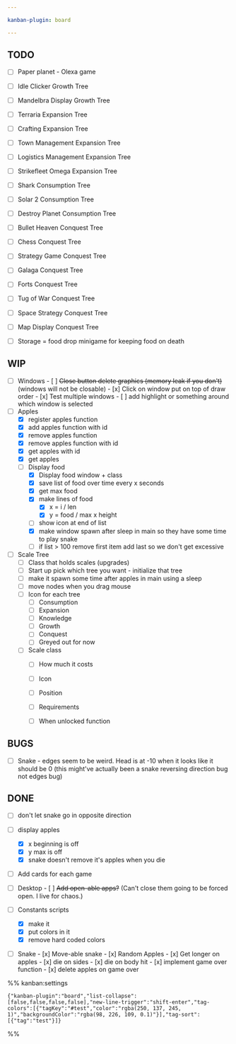 ```yaml
---

kanban-plugin: board

---
```


## TODO

- [ ] Paper planet - Olexa game
- [ ] Idle Clicker
	Growth Tree
- [ ] Mandelbra Display
	Growth Tree
- [ ] Terraria
	Expansion Tree
- [ ] Crafting
	Expansion Tree
- [ ] Town Management
	Expansion Tree
- [ ] Logistics Management
	Expansion Tree
- [ ] Strikefleet Omega
	Expansion Tree
- [ ] Shark
	Consumption Tree
- [ ] Solar 2
	Consumption Tree
- [ ] Destroy Planet
	Consumption Tree
- [ ] Bullet Heaven
	Conquest Tree
- [ ] Chess
	Conquest Tree
- [ ] Strategy Game
	Conquest Tree
- [ ] Galaga
	Conquest Tree
- [ ] Forts
	Conquest Tree
- [ ] Tug of War
	Conquest Tree
- [ ] Space Strategy
	Conquest Tree
- [ ] Map Display
	Conquest Tree
- [ ] Storage = food drop minigame for keeping food on death


## WIP

- [ ] Windows
	  - [ ] ~~Close button delete graphics (memory leak if you don't)~~ (windows will not  be closable)
	  - [x] Click on window put on top of draw order
	  - [x] Test multiple windows
	  - [ ] add highlight or something around which window is selected
- [ ] Apples
	- [x] register apples function
	- [x] add apples function with id
	- [x] remove apples function
	- [x] remove apples function with id
	- [x] get apples with id
	- [x] get apples
	- [ ] Display food
	    - [x] Display food window + class
	    - [x] save list of food over time every x seconds
	    - [x] get max food
	    - [x] make lines of food
	        - [x] x = i / len
	        - [x] y = food / max x height
	    - [ ] show icon at end of list
	    - [x] make window spawn after sleep in main so they have some time to play snake
	    - [ ] if list > 100 remove first item add last so we don't get excessive
- [ ] Scale Tree
	- [ ] Class that holds scales (upgrades)
	- [ ] Start up pick which tree you want - initialize that tree
	- [ ] make it spawn some time after apples in main using a sleep
	- [ ] move nodes when you drag mouse
	- [ ] Icon for each tree
	    - [ ] Consumption
	    - [ ] Expansion
	    - [ ] Knowledge
	    - [ ] Growth
	    - [ ] Conquest
	    - [ ] Greyed out for now
	- [ ] Scale class
	    - [ ] How much it costs
	    - [ ] Icon
	    - [ ] Position
	    - [ ] Requirements
	    - [ ] When unlocked function


## BUGS

- [ ] Snake - edges seem to be weird. Head is at -10 when it looks like it should be 0 (this might've actually been a snake reversing direction bug not edges bug)


## DONE

- [ ] don't let snake go in opposite direction
- [ ] display apples
	 - [x] x beginning is off
	 - [x] y max is off
	 - [x] snake doesn't remove it's apples when you die
- [ ] Add cards for each game
- [ ] Desktop
	  - [ ] ~~Add open-able apps?~~ (Can't close them going to be forced open. I live for chaos.)
- [ ] Constants scripts
	- [x] make it
	- [x] put colors in it
	- [x] remove hard coded colors
- [ ] Snake
	  - [x] Move-able snake
	  - [x] Random Apples
	  - [x] Get longer on apples
	  - [x] die on sides
	  - [x] die on body hit
	  - [x] implement game over function
	  - [x] delete apples on game over




%% kanban:settings
```
{"kanban-plugin":"board","list-collapse":[false,false,false,false],"new-line-trigger":"shift-enter","tag-colors":[{"tagKey":"#test","color":"rgba(250, 137, 245, 1)","backgroundColor":"rgba(98, 226, 109, 0.1)"}],"tag-sort":[{"tag":"test"}]}
```
%%